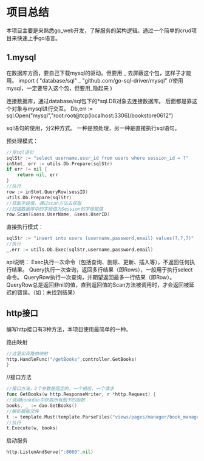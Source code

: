 # 项目总结
本项目主要是来熟悉go_web开发，了解服务的架构逻辑。通过一个简单的crud项目来快速上手go语言。

## 1.mysql
在数据库方面，要自己下载mysql的驱动。但要用 _ 去屏蔽这个包，这样子才能用。
import (
"database/sql"
_ "github.com/go-sql-driver/mysql"  //使用mysql，一定要导入这个包，但要用_隐起来
)

连接数据库，通过database/sql包下的*sql.DB对象去连接数据库。
后面都是靠这个对象与mysql进行交互。
Db,err := sql.Open("mysql","root:root@tcp(localhost:3306)/bookstore0612")


sql语句的使用，分2种方式。
一种是预处理，另一种是直接执行sql语句。

预处理模式：
```go
//写sql语句
sqlStr := "select username,user_id from users where session_id = ?"
inStmt, err := utils.Db.Prepare(sqlStr)
if err != nil {
    return nil, err
}
//执行
row := inStmt.QueryRow(sessID)
utils.Db.Prepare(sqlStr)
//获取字段值，通过scan方法去获取
//扫描数据库中的字段值为Session的字段赋值
row.Scan(&sess.UserName, &sess.UserID)
```

直接执行模式：
```go
sqlStr := "insert into users (username,password,email) values(?,?,?)"
//执行
_,err := utils.Db.Exec(sqlStr,username,password,email)
```

api说明：
Exec执行一次命令（包括查询、删除、更新、插入等），不返回任何执行结果。
Query执行一次查询，返回多行结果（即Rows），一般用于执行select命令。
QueryRow执行一次查询，并期望返回最多一行结果（即Row）。QueryRow总是返回非nil的值，直到返回值的Scan方法被调用时，才会返回被延迟的错误。（如：未找到结果）

## http接口
编写http接口有3种方法，本项目使用最简单的一种。

路由映射
```go
//这里实现路由映射
http.HandleFunc("/getBooks",controller.GetBooks)
}
```

//接口方法
```go
//接口方法，2个参数是固定的，一个相应，一个请求
func GetBooks(w http.ResponseWriter, r *http.Request) {
//调用bookdao中获取所有图书的函数
books, _ := dao.GetBooks()
//解析模板文件
t := template.Must(template.ParseFiles("views/pages/manager/book_manager.html"))
//执行
t.Execute(w, books)
```

启动服务
```go
http.ListenAndServe(":8080",nil)
```